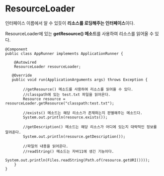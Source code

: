 
# ResourceLoader

인터페이스 이름에서 알 수 있듯이 **리소스를 로딩해주는 인터페이스**이다.

ResourceLoader에 있는 **getResource() 메소드**를 사용하여 리소스를 읽어올 수 있다.

```
@Component
public class AppRunner implements ApplicationRunner {
    
 	@Autowired
 	ResourceLoader resourceLoader;
    	
   @Override
   public void run(ApplicationArguments args) throws Exception {
   
    	//getResource() 메소드를 사용하여 리소스를 읽어올 수 있다.
    	//classpath에 있는 test.txt 파일을 읽어온다.
    	Resource resource = resourceLoader.getResource("classpath:test.txt");
    		
    	//exists() 메소드는 해당 리소스가 존재하는지 판별해주는 메소드다.
    	System.out.println(resource.exists());
    		
    	//getDescription() 메소드는 해당 리소스가 어디에 있는지 대략적인 정보를 알려준다.
    	System.out.println(resource.getDescription());
    		
    	//파일의 내용을 읽어온다.
    	//readString() 메소드는 자바11에 생긴 기능이다.
    	System.out.println(Files.readString(Path.of(resource.getURI())));
    }	
}
```
